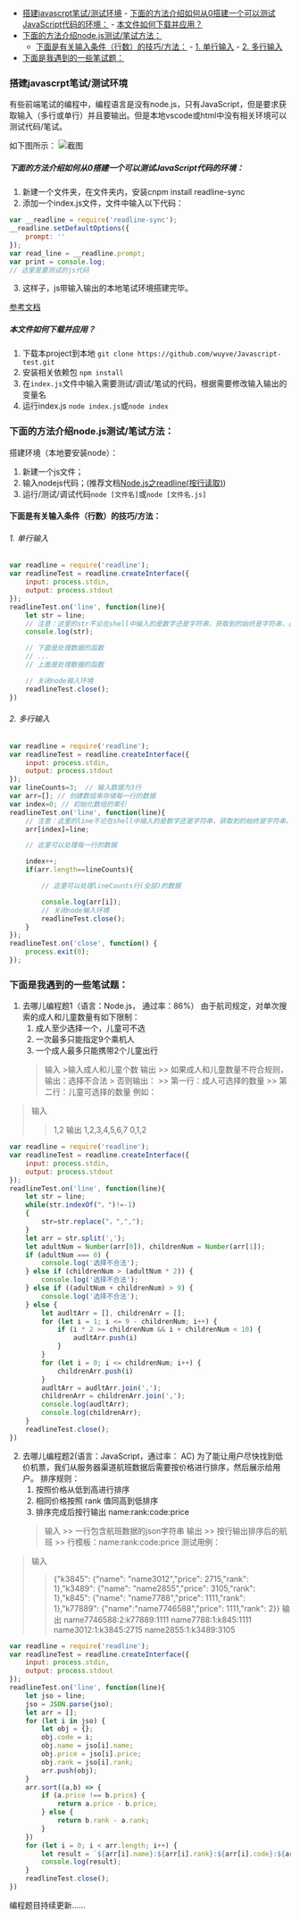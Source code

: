 <!-- TOC -->

- [搭建javascrpt笔试/测试环境](#搭建javascrpt笔试测试环境)
        - [下面的方法介绍如何从0搭建一个可以测试JavaScript代码的环境：](#下面的方法介绍如何从0搭建一个可以测试javascript代码的环境)
        - [本文件如何下载并应用？](#本文件如何下载并应用)
- [下面的方法介绍node.js测试/笔试方法：](#下面的方法介绍nodejs测试笔试方法)
    - [下面是有关输入条件（行数）的技巧/方法：](#下面是有关输入条件行数的技巧方法)
            - [1. 单行输入](#1-单行输入)
            - [2. 多行输入](#2-多行输入)
- [下面是我遇到的一些笔试题：](#下面是我遇到的一些笔试题)

<!-- /TOC -->

### 搭建javascrpt笔试/测试环境
有些前端笔试的编程中，编程语言是没有node.js，只有JavaScript，但是要求获取输入（多行或单行）并且要输出。但是本地vscode或html中没有相关环境可以测试代码/笔试。

如下图所示：
![截图](./static/cut1.png)

##### 下面的方法介绍如何从0搭建一个可以测试JavaScript代码的环境：
1. 新建一个文件夹，在文件夹内，安装cnpm install readline-sync
2. 添加一个index.js文件，文件中输入以下代码：
```javascript
var __readline = require('readline-sync');
__readline.setDefaultOptions({
    prompt: ''
});
var read_line = __readline.prompt;
var print = console.log;
// 这里是要测试的js代码
```
3. 这样子，js带输入输出的本地笔试环境搭建完毕。

[参考文档](https://www.cnblogs.com/yujihang/p/7413906.html)


##### 本文件如何下载并应用？
1. 下载本project到本地
`git clone https://github.com/wuyve/Javascript-test.git`
2. 安装相关依赖包
`npm install`
3. 在`index.js`文件中输入需要测试/调试/笔试的代码，根据需要修改输入输出的变量名
4. 运行index.js
`node index.js`或`node index`


### 下面的方法介绍node.js测试/笔试方法：
搭建环境（本地要安装node）：
1. 新建一个js文件；
2. 输入nodejs代码；(推荐文档[Node.js之readline(按行读取)](http://nodejs.cn/api/readline.html))
3. 运行/测试/调试代码`node [文件名]`或`node [文件名.js]`

#### 下面是有关输入条件（行数）的技巧/方法：
###### 1. 单行输入
```javascript
var readline = require('readline');
var readlineTest = readline.createInterface({
    input: process.stdin,
    output: process.stdout
});
readlineTest.on('line', function(line){
    let str = line;  
    // 注意：这里的str不论在shell中输入的是数字还是字符串，获取到的始终是字符串，必要时要将其转换为所需要的数据类型
    console.log(str);

    // 下面是处理数据的函数
    // ...
    // 上面是处理数据的函数

    // 关闭node输入环境
    readlineTest.close();
})
```
###### 2. 多行输入
```javascript
var readline = require('readline');
var readlineTest = readline.createInterface({
    input: process.stdin,
    output: process.stdout
});
var lineCounts=3;  // 输入数据为3行
var arr=[]; // 创建数组来存储每一行的数据
var index=0; // 初始化数组的索引
readlineTest.on('line', function(line){
    // 注意：这里的line不论在shell中输入的是数字还是字符串，获取到的始终是字符串，必要时要将其转换为所需要的数据类型
    arr[index]=line;

    // 这里可以处理每一行的数据

    index++;
    if(arr.length==lineCounts){

        // 这里可以处理lineCounts行(全部)的数据

        console.log(arr[i]);
        // 关闭node输入环境
        readlineTest.close();
    }
});
readlineTest.on('close', function() {
    process.exit(0);
});
```

### 下面是我遇到的一些笔试题：
1. 去哪儿编程题1（语言：Node.js， 通过率：86%）
    由于航司规定，对单次搜索的成人和儿童数量有如下限制：
    1. 成人至少选择一个，儿童可不选
    2. 一次最多只能指定9个乘机人
    3. 一个成人最多只能携带2个儿童出行
    > 输入
        >输入成人和儿童个数
    > 输出
        >> 如果成人和儿童数量不符合规则，输出：选择不合法
        > 否则输出：
        >> 第一行：成人可选择的数量
        >> 第二行：儿童可选择的数量
例如：
> 输入
>> 1,2
> 输出
>> 1,2,3,4,5,6,7
>> 0,1,2
```javascript
var readline = require('readline');
var readlineTest = readline.createInterface({
    input: process.stdin,
    output: process.stdout
});
readlineTest.on('line', function(line){
    let str = line;
    while(str.indexOf("，")!=-1)
    {
        str=str.replace("，",",");
    }
    let arr = str.split(',');
    let adultNum = Number(arr[0]), childrenNum = Number(arr[1]);
    if (adultNum === 0) {
        console.log('选择不合法');
    } else if (childrenNum > (adultNum * 2)) {
        console.log('选择不合法');
    } else if ((adultNum + childrenNum) > 9) {
        console.log('选择不合法');
    } else {
        let audltArr = [], childrenArr = [];
        for (let i = 1; i <= 9 - childrenNum; i++) {
            if (i * 2 >= childrenNum && i + childrenNum < 10) {
                audltArr.push(i)
            }
        }
        for (let i = 0; i <= childrenNum; i++) {
            childrenArr.push(i)
        }
        audltArr = audltArr.join(',');
        childrenArr = childrenArr.join(',');
        console.log(audltArr);
        console.log(childrenArr);
    }
    readlineTest.close();
})
```

2. 去哪儿编程题2(语言：JavaScript，通过率： AC)
    为了能让用户尽快找到低价机票，我们从服务器渠道航班数据后需要按价格进行排序，然后展示给用户。
    排序规则：
    1. 按照价格从低到高进行排序
    2. 相同价格按照 rank 值同高到低排序
    3. 排序完成后按行输出 name:rank:code:price
    > 输入
        >> 一行包含航班数据的json字符串
    > 输出
        >> 按行输出排序后的航班 
        >> 行模板：name:rank:code:price
测试用例：
> 输入
>> {"k3845": {"name": "name3012","price": 2715,"rank": 1},"k3489": {"name": "name2855","price": 3105,"rank": 1},"k845": {"name": "name7788","price": 1111,"rank": 1},"k77889": {"name":"name7746588","price": 1111,"rank": 2}}
> 输出
>> name7746588:2:k77889:1111
>> name7788:1:k845:1111
>> name3012:1:k3845:2715
>> name2855:1:k3489:3105
```javascript
var readline = require('readline');
var readlineTest = readline.createInterface({
    input: process.stdin,
    output: process.stdout
});
readlineTest.on('line', function(line){
    let jso = line;
    jso = JSON.parse(jso);
    let arr = [];
    for (let i in jso) {
        let obj = {};
        obj.code = i;
        obj.name = jso[i].name;
        obj.price = jso[i].price;
        obj.rank = jso[i].rank;
        arr.push(obj);
    }
    arr.sort((a,b) => {
        if (a.price !== b.price) {
            return a.price - b.price;
        } else {
            return b.rank - a.rank;
        }
    })
    for (let i = 0; i < arr.length; i++) {
        let result = `${arr[i].name}:${arr[i].rank}:${arr[i].code}:${arr[i].price}`
        console.log(result);
    }
    readlineTest.close();
})
```
编程题目持续更新......